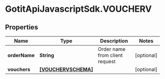# GotitApiJavascriptSdk.VOUCHERV

## Properties

Name | Type | Description | Notes
------------ | ------------- | ------------- | -------------
**orderName** | **String** | Order name from client request | [optional] 
**vouchers** | [**[VOUCHERVSCHEMA]**](VOUCHERVSCHEMA.md) |  | [optional] 


